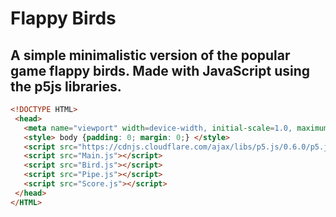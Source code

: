 # Flappy Birds
## A simple minimalistic version of the popular game flappy birds. Made with JavaScript using the p5js libraries.
 ```html
<!DOCTYPE HTML>
  <head>
    <meta name="viewport" width=device-width, initial-scale=1.0, maximum-scale=1.0, user-scalable=0>
    <style> body {padding: 0; margin: 0;} </style>
    <script src="https://cdnjs.cloudflare.com/ajax/libs/p5.js/0.6.0/p5.js"></script>
    <script src="Main.js"></script>
    <script src="Bird.js"></script>
    <script src="Pipe.js"></script>
    <script src="Score.js"></script>
  </head>
</HTML>
```
